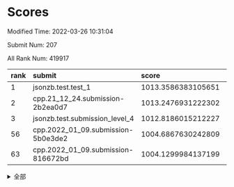 # Scores

Modified Time: 2022-03-26 10:31:04

Submit Num: 207

All Rank Num: 419917

| rank |               submit               |       score        |       sigma        | pk_num |
| :--- | :--------------------------------- | :----------------- | :----------------- | :----- |
| 1    | jsonzb.test.test_1                 | 1013.3586383105651 | 0.8678964380783881 | 8116   |
| 2    | cpp.21_12_24.submission-2b2ea0d7   | 1013.2476931222302 | 0.8251223940155362 | 8111   |
| 3    | jsonzb.test.submission_level_4     | 1012.8186015212227 | 0.8008330655564738 | 8111   |
| 56   | cpp.2022_01_09.submission-5b0e3de2 | 1004.6867630242809 | 0.7052462558898737 | 8118   |
| 63   | cpp.2022_01_09.submission-816672bd | 1004.1299984137199 | 0.7070014645324867 | 8112   |


<details>
<summary>全部</summary>

| rank |                 submit                 |       score        |       sigma        | pk_num |
| :--- | :------------------------------------- | :----------------- | :----------------- | :----- |
| 1    | jsonzb.test.test_1                     | 1013.3586383105651 | 0.8678964380783881 | 8116   |
| 2    | cpp.21_12_24.submission-2b2ea0d7       | 1013.2476931222302 | 0.8251223940155362 | 8111   |
| 3    | jsonzb.test.submission_level_4         | 1012.8186015212227 | 0.8008330655564738 | 8111   |
| 4    | gobigger.level_3.submission_level_3_30 | 1011.5577659305123 | 0.8042166360732569 | 8118   |
| 5    | gobigger.level_3.submission_level_3_16 | 1011.3263519554924 | 0.7657427050535899 | 8111   |
| 6    | gobigger.level_3.submission_level_3_49 | 1011.1536702481125 | 0.7559975422739473 | 8117   |
| 7    | gobigger.level_3.submission_level_3_25 | 1011.1335965497311 | 0.7811910000786529 | 8117   |
| 8    | gobigger.level_3.submission_level_3_11 | 1011.0382850461235 | 0.782147579778848  | 8118   |
| 9    | gobigger.level_3.submission_level_3_26 | 1010.9118434015221 | 0.7775643723303401 | 8110   |
| 10   | gobigger.level_3.submission_level_3_48 | 1010.807249222535  | 0.7566571298845354 | 8117   |
| 11   | gobigger.level_3.submission_level_3_42 | 1010.6385664062035 | 0.7812970897731689 | 8117   |
| 12   | gobigger.level_3.submission_level_3_36 | 1010.6211485651796 | 0.7620572270076689 | 8118   |
| 13   | gobigger.level_3.submission_level_3_18 | 1010.6198024953025 | 0.7531972350028027 | 8116   |
| 14   | gobigger.level_3.submission_level_3_1  | 1010.4178308019215 | 0.782296414803886  | 8111   |
| 15   | gobigger.level_3.submission_level_3_3  | 1010.3885728801492 | 0.7673316663587493 | 8110   |
| 16   | gobigger.level_3.submission_level_3_41 | 1010.3779659661418 | 0.7599350101573851 | 8113   |
| 17   | gobigger.level_3.submission_level_3_29 | 1010.3420130721561 | 0.8096331358910277 | 8118   |
| 18   | gobigger.level_3.submission_level_3_2  | 1010.2637335432745 | 0.7597795794539582 | 8113   |
| 19   | gobigger.level_3.submission_level_3_13 | 1010.212805360425  | 0.7664302076284701 | 8120   |
| 20   | gobigger.level_3.submission_level_3_20 | 1010.1756020784144 | 0.7447122896404763 | 8111   |
| 21   | gobigger.level_3.submission_level_3_12 | 1010.1550428785363 | 0.7822804033554906 | 8110   |
| 22   | gobigger.level_3.submission_level_3_45 | 1010.153665992515  | 0.7392403765230054 | 8114   |
| 23   | gobigger.level_3.submission_level_3_40 | 1010.0977977605053 | 0.7551745346921298 | 8113   |
| 24   | gobigger.level_3.submission_level_3_9  | 1010.070467788239  | 0.7485272441516924 | 8115   |
| 25   | gobigger.level_3.submission_level_3_7  | 1010.0572136969035 | 0.7696011519976366 | 8117   |
| 26   | gobigger.level_3.submission_level_3_24 | 1010.006628455942  | 0.7690588520733193 | 8116   |
| 27   | gobigger.level_3.submission_level_3_0  | 1010.0051875926486 | 0.7686735326892168 | 8115   |
| 28   | gobigger.level_3.submission_level_3_19 | 1009.9243764847461 | 0.7711714546111156 | 8112   |
| 29   | gobigger.level_3.submission_level_3_27 | 1009.8844761926637 | 0.7650191575787061 | 8116   |
| 30   | gobigger.level_3.submission_level_3_4  | 1009.8634779208946 | 0.7583868865926547 | 8114   |
| 31   | gobigger.level_3.submission_level_3_43 | 1009.8256004230842 | 0.766775909736163  | 8116   |
| 32   | gobigger.level_3.submission_level_3_10 | 1009.7191017039275 | 0.7609689639426288 | 8108   |
| 33   | gobigger.level_3.submission_level_3_32 | 1009.6955828205347 | 0.7429872790862272 | 8113   |
| 34   | gobigger.level_3.submission_level_3_39 | 1009.6910074245767 | 0.7465203282180624 | 8114   |
| 35   | gobigger.level_3.submission_level_3_5  | 1009.6858044528334 | 0.7510023153152979 | 8117   |
| 36   | gobigger.level_3.submission_level_3_44 | 1009.6340362618022 | 0.7753969017874438 | 8119   |
| 37   | gobigger.level_3.submission_level_3_46 | 1009.6256237352351 | 0.7578111668877112 | 8116   |
| 38   | gobigger.level_3.submission_level_3_23 | 1009.5948737108697 | 0.7485866435276993 | 8118   |
| 39   | gobigger.level_3.submission_level_3_38 | 1009.540203865513  | 0.7582886326724839 | 8118   |
| 40   | gobigger.level_3.submission_level_3_8  | 1009.5313174176098 | 0.7486202917210318 | 8119   |
| 41   | gobigger.level_3.submission_level_3_17 | 1009.4383896531186 | 0.7454477511055444 | 8119   |
| 42   | gobigger.level_3.submission_level_3_15 | 1009.4073546256805 | 0.7645898533735067 | 8114   |
| 43   | gobigger.level_3.submission_level_3_28 | 1009.3764883673831 | 0.7453273638145825 | 8118   |
| 44   | gobigger.level_3.submission_level_3_34 | 1009.3715341126778 | 0.7507109473455559 | 8118   |
| 45   | gobigger.level_3.submission_level_3_47 | 1009.3676962685072 | 0.7447040725754716 | 8113   |
| 46   | gobigger.level_3.submission_level_3_22 | 1009.2760402363525 | 0.7431315139911007 | 8115   |
| 47   | gobigger.level_3.submission_level_3_14 | 1009.2030362338947 | 0.7778008658633696 | 8112   |
| 48   | gobigger.level_3.submission_level_3_31 | 1009.1608495843371 | 0.7379419790661543 | 8115   |
| 49   | gobigger.level_3.submission_level_3_33 | 1009.1151945782219 | 0.7434492343283492 | 8118   |
| 50   | gobigger.level_3.submission_level_3_35 | 1009.0981568334199 | 0.7496920414626316 | 8116   |
| 51   | gobigger.level_3.submission_level_3_6  | 1008.9561785415431 | 0.7415850581727483 | 8111   |
| 52   | gobigger.level_3.submission_level_3_37 | 1008.7072575565494 | 0.7390515593635378 | 8114   |
| 53   | gobigger.level_3.submission_level_3_21 | 1008.3263562027972 | 0.7311672012398098 | 8111   |
| 54   | gobigger.level_1.submission_level_1_7  | 1005.6275330850114 | 0.7342216179947059 | 8119   |
| 55   | gobigger.level_1.submission_level_1_16 | 1004.8536856663438 | 0.7111556170259087 | 8113   |
| 56   | cpp.2022_01_09.submission-5b0e3de2     | 1004.6867630242809 | 0.7052462558898737 | 8118   |
| 57   | gobigger.level_1.submission_level_1_26 | 1004.3927467380038 | 0.7253334516852958 | 8107   |
| 58   | gobigger.level_1.submission_level_1_19 | 1004.3757716520093 | 0.7275415486405745 | 8114   |
| 59   | gobigger.level_1.submission_level_1_14 | 1004.3056766492507 | 0.7233996932847979 | 8115   |
| 60   | gobigger.level_1.submission_level_1_46 | 1004.2218083887367 | 0.7165942216205516 | 8114   |
| 61   | gobigger.level_1.submission_level_1_33 | 1004.1587056347304 | 0.7186593308942065 | 8111   |
| 62   | gobigger.level_1.submission_level_1_18 | 1004.1586119293911 | 0.7212039773379177 | 8111   |
| 63   | cpp.2022_01_09.submission-816672bd     | 1004.1299984137199 | 0.7070014645324867 | 8112   |
| 64   | gobigger.level_1.submission_level_1_37 | 1004.0868763199803 | 0.7124388088843994 | 8117   |
| 65   | gobigger.level_1.submission_level_1_30 | 1003.9758076430066 | 0.7286054465197308 | 8108   |
| 66   | gobigger.level_1.submission_level_1_29 | 1003.9647162197335 | 0.7260714622914997 | 8108   |
| 67   | gobigger.level_1.submission_level_1_15 | 1003.9616775320872 | 0.727089188458045  | 8113   |
| 68   | gobigger.level_1.submission_level_1_1  | 1003.8961951265733 | 0.7194716892971692 | 8107   |
| 69   | gobigger.level_1.submission_level_1_34 | 1003.874423539473  | 0.7149118919436995 | 8115   |
| 70   | gobigger.level_1.submission_level_1_27 | 1003.8507858032871 | 0.7154827686044191 | 8113   |
| 71   | gobigger.level_1.submission_level_1_39 | 1003.8446439081063 | 0.7132446672338665 | 8119   |
| 72   | gobigger.level_1.submission_level_1_2  | 1003.8254498602953 | 0.7201731308032578 | 8119   |
| 73   | gobigger.level_1.submission_level_1_13 | 1003.7657371155387 | 0.7193196384146677 | 8119   |
| 74   | gobigger.level_1.submission_level_1_47 | 1003.7211765108655 | 0.7109875371759716 | 8113   |
| 75   | gobigger.level_1.submission_level_1_48 | 1003.6410198723468 | 0.7205170279056956 | 8114   |
| 76   | gobigger.level_1.submission_level_1_35 | 1003.5723431389318 | 0.7192227456502366 | 8118   |
| 77   | gobigger.level_1.submission_level_1_5  | 1003.5463198684922 | 0.7299288813172943 | 8113   |
| 78   | gobigger.level_1.submission_level_1_3  | 1003.5205474789432 | 0.7098075629634412 | 8110   |
| 79   | gobigger.level_1.submission_level_1_22 | 1003.3718524335267 | 0.725648961211616  | 8110   |
| 80   | gobigger.level_1.submission_level_1_28 | 1003.3065741403963 | 0.7113365206507027 | 8115   |
| 81   | gobigger.level_1.submission_level_1_41 | 1003.2920988040418 | 0.7064270241307309 | 8116   |
| 82   | gobigger.level_1.submission_level_1_20 | 1003.2454484959854 | 0.7048892382118698 | 8120   |
| 83   | gobigger.level_1.submission_level_1_8  | 1003.2078083490558 | 0.7248844046736858 | 8115   |
| 84   | gobigger.level_1.submission_level_1_4  | 1003.082445223674  | 0.7130392140877865 | 8116   |
| 85   | gobigger.level_1.submission_level_1_42 | 1002.959471577177  | 0.7099949602719096 | 8111   |
| 86   | gobigger.level_1.submission_level_1_38 | 1002.930154287101  | 0.7140949753942366 | 8112   |
| 87   | gobigger.level_1.submission_level_1_31 | 1002.8486424032847 | 0.7168504442355833 | 8113   |
| 88   | gobigger.level_1.submission_level_1_6  | 1002.8370393126099 | 0.7166639773524359 | 8114   |
| 89   | gobigger.level_1.submission_level_1_25 | 1002.8261991387865 | 0.7068782652933003 | 8110   |
| 90   | gobigger.level_1.submission_level_1_17 | 1002.8052445003597 | 0.7084974827096006 | 8112   |
| 91   | gobigger.level_1.submission_level_1_9  | 1002.7629220623465 | 0.7125527879074861 | 8113   |
| 92   | gobigger.level_1.submission_level_1_21 | 1002.7447521650139 | 0.7163801081237203 | 8117   |
| 93   | gobigger.level_1.submission_level_1_11 | 1002.7318843206225 | 0.717268801690523  | 8115   |
| 94   | gobigger.level_1.submission_level_1_44 | 1002.7143607551828 | 0.7190298098825609 | 8109   |
| 95   | gobigger.level_1.submission_level_1_43 | 1002.6802831748869 | 0.7037077993474526 | 8117   |
| 96   | gobigger.level_1.submission_level_1_24 | 1002.6580947084875 | 0.7140235976100686 | 8119   |
| 97   | gobigger.level_1.submission_level_1_49 | 1002.6286731756176 | 0.7098242195503457 | 8117   |
| 98   | gobigger.level_1.submission_level_1_23 | 1002.5930514004159 | 0.707124453572642  | 8120   |
| 99   | gobigger.level_1.submission_level_1_10 | 1002.427770782063  | 0.7061303788716891 | 8111   |
| 100  | gobigger.level_1.submission_level_1_12 | 1002.2310103840806 | 0.7108063144151778 | 8117   |
| 101  | gobigger.level_1.submission_level_1_45 | 1002.1554184313318 | 0.7182014910427456 | 8120   |
| 102  | gobigger.level_1.submission_level_1_32 | 1001.9743711721595 | 0.7126955993391418 | 8115   |
| 103  | gobigger.level_1.submission_level_1_40 | 1001.7005781670326 | 0.7012355428494192 | 8115   |
| 104  | gobigger.level_1.submission_level_1_0  | 1001.6676409861317 | 0.7166265809465882 | 8114   |
| 105  | gobigger.level_1.submission_level_1_36 | 1001.4753246879674 | 0.7145509157076423 | 8114   |
| 106  | gobigger.random.submission_random_24   | 997.1993521749451  | 0.7009558136886018 | 8116   |
| 107  | gobigger.random.submission_random_47   | 996.9476305795256  | 0.7255336828334293 | 8117   |
| 108  | gobigger.random.submission_random_36   | 996.9442895239183  | 0.7128771574988337 | 8116   |
| 109  | gobigger.random.submission_random_27   | 996.9018421007879  | 0.7056869398216331 | 8114   |
| 110  | gobigger.random.submission_random_21   | 996.9013081198386  | 0.7149721163040084 | 8115   |
| 111  | gobigger.random.submission_random_38   | 996.727334898865   | 0.706145858892647  | 8115   |
| 112  | gobigger.random.submission_random_2    | 996.6812410091521  | 0.7077742698019275 | 8108   |
| 113  | gobigger.random.submission_random_7    | 996.6532205748179  | 0.6988107290792381 | 8115   |
| 114  | gobigger.random.submission_random_10   | 996.4232545153526  | 0.7128093273196521 | 8113   |
| 115  | gobigger.random.submission_random_1    | 996.4107197642173  | 0.7000152398554474 | 8117   |
| 116  | gobigger.random.submission_random_22   | 996.4035908026322  | 0.7103427839052369 | 8113   |
| 117  | gobigger.random.submission_random_44   | 996.3738778952321  | 0.7142320591304566 | 8115   |
| 118  | gobigger.random.submission_random_35   | 996.365033175527   | 0.7020177886839426 | 8110   |
| 119  | gobigger.random.submission_random_33   | 996.3587831845318  | 0.7100925446069264 | 8113   |
| 120  | gobigger.random.submission_random_20   | 996.339637325935   | 0.7130326676095894 | 8117   |
| 121  | gobigger.random.submission_random_5    | 996.3039644516994  | 0.7108381924296712 | 8110   |
| 122  | gobigger.random.submission_random_31   | 996.2913721648824  | 0.7198856548348831 | 8114   |
| 123  | gobigger.random.submission_random_17   | 996.2699507335635  | 0.6965051180409526 | 8116   |
| 124  | gobigger.random.submission_random_30   | 996.2449094553328  | 0.7086326471147805 | 8113   |
| 125  | gobigger.random.submission_random_3    | 996.227819920269   | 0.715489334405344  | 8112   |
| 126  | gobigger.random.submission_random_8    | 996.1900142863693  | 0.7133796490163251 | 8110   |
| 127  | gobigger.random.submission_random_32   | 996.1746101862818  | 0.7071768404301614 | 8116   |
| 128  | gobigger.random.submission_random_23   | 996.0962028616237  | 0.7112910610646901 | 8117   |
| 129  | gobigger.random.submission_random_18   | 996.0820218344994  | 0.7050433327739661 | 8110   |
| 130  | gobigger.random.submission_random_9    | 996.0519272147999  | 0.7133215934987633 | 8110   |
| 131  | gobigger.random.submission_random_25   | 996.0201121399963  | 0.6985233036553455 | 8114   |
| 132  | gobigger.random.submission_random_41   | 995.9956510729812  | 0.715554449738968  | 8114   |
| 133  | gobigger.random.submission_random_0    | 995.9261773824753  | 0.7078562478287971 | 8119   |
| 134  | gobigger.random.submission_random_15   | 995.902874929166   | 0.7123332292243022 | 8117   |
| 135  | gobigger.random.submission_random_4    | 995.8466819676577  | 0.6939684444837281 | 8110   |
| 136  | gobigger.random.submission_random_26   | 995.7360982310418  | 0.7058278359874924 | 8116   |
| 137  | gobigger.random.submission_random_6    | 995.7238573672045  | 0.714258383729818  | 8112   |
| 138  | gobigger.random.submission_random_16   | 995.7085805854597  | 0.7076342304119569 | 8114   |
| 139  | gobigger.random.submission_random_12   | 995.6958545826914  | 0.723989111973587  | 8115   |
| 140  | gobigger.random.submission_random_48   | 995.6799616760625  | 0.7083856758033307 | 8118   |
| 141  | gobigger.random.submission_random_42   | 995.6473275728162  | 0.7062892317901693 | 8109   |
| 142  | gobigger.random.submission_random_19   | 995.5330878678461  | 0.7073447926731226 | 8120   |
| 143  | gobigger.random.submission_random_43   | 995.490868813166   | 0.7039972561486432 | 8111   |
| 144  | gobigger.random.submission_random_46   | 995.4181224513742  | 0.7138069413822096 | 8112   |
| 145  | gobigger.random.submission_random_14   | 995.417917739432   | 0.7153633521092311 | 8115   |
| 146  | gobigger.random.submission_random_29   | 995.3625570266546  | 0.7040460139127831 | 8115   |
| 147  | gobigger.random.submission_random_37   | 995.3149832070358  | 0.7075526500202574 | 8114   |
| 148  | gobigger.random.submission_random_45   | 995.2942669302748  | 0.715809830574542  | 8116   |
| 149  | gobigger.random.submission_random_28   | 995.2074285486218  | 0.705200828182234  | 8117   |
| 150  | gobigger.random.submission_random_13   | 995.1868137304004  | 0.7190736027625616 | 8116   |
| 151  | gobigger.random.submission_random_40   | 995.1187423826565  | 0.7302413875315887 | 8115   |
| 152  | gobigger.random.submission_random_11   | 994.9944200794384  | 0.7228272202924797 | 8116   |
| 153  | gobigger.random.submission_random_49   | 994.9340634930911  | 0.7130015772217718 | 8111   |
| 154  | gobigger.random.submission_random_34   | 994.8158922059464  | 0.7191375075873779 | 8110   |
| 155  | gobigger.level_2.submission_level_2_36 | 994.6199911318407  | 0.7270796550667318 | 8111   |
| 156  | gobigger.random.submission_random_39   | 994.0225446544682  | 0.7368222663367443 | 8118   |
| 157  | gobigger.level_2.submission_level_2_21 | 993.8770754340685  | 0.7530948160444706 | 8109   |
| 158  | gobigger.level_2.submission_level_2_43 | 993.7625859496715  | 0.7443308162387772 | 8117   |
| 159  | gobigger.level_2.submission_level_2_15 | 993.6479600807949  | 0.7367174290967077 | 8112   |
| 160  | gobigger.level_2.submission_level_2_40 | 993.5989580372083  | 0.7279098411237211 | 8110   |
| 161  | gobigger.level_2.submission_level_2_37 | 993.2661439177572  | 0.7291193536789187 | 8111   |
| 162  | gobigger.level_2.submission_level_2_38 | 993.2539137077044  | 0.7215520401259669 | 8114   |
| 163  | gobigger.level_2.submission_level_2_20 | 993.1765075808507  | 0.7448697239555234 | 8116   |
| 164  | gobigger.level_2.submission_level_2_46 | 993.1388183427035  | 0.7271439796278522 | 8110   |
| 165  | gobigger.level_2.submission_level_2_10 | 993.023647509906   | 0.7389914962600361 | 8109   |
| 166  | gobigger.level_2.submission_level_2_47 | 993.002230396885   | 0.7368789618499997 | 8119   |
| 167  | gobigger.level_2.submission_level_2_17 | 992.8848539815956  | 0.7561823063290621 | 8116   |
| 168  | gobigger.level_2.submission_level_2_12 | 992.8010707767772  | 0.7427540617391312 | 8114   |
| 169  | gobigger.level_2.submission_level_2_18 | 992.7058748519801  | 0.7420272668928691 | 8117   |
| 170  | gobigger.level_2.submission_level_2_13 | 992.5395859523201  | 0.7455418138371476 | 8116   |
| 171  | gobigger.level_2.submission_level_2_22 | 992.5231571139608  | 0.7305054406797625 | 8116   |
| 172  | gobigger.level_2.submission_level_2_23 | 992.4906920908371  | 0.7661892754822835 | 8114   |
| 173  | gobigger.level_2.submission_level_2_24 | 992.4222204527404  | 0.7446058623904793 | 8118   |
| 174  | gobigger.level_2.submission_level_2_6  | 992.3568815352895  | 0.7365378655113738 | 8112   |
| 175  | gobigger.level_2.submission_level_2_28 | 992.3028464852854  | 0.7532329342880799 | 8117   |
| 176  | gobigger.level_2.submission_level_2_5  | 992.2905956786931  | 0.7529068687499185 | 8114   |
| 177  | gobigger.level_2.submission_level_2_2  | 992.2714227695324  | 0.7541976128257706 | 8113   |
| 178  | gobigger.level_2.submission_level_2_7  | 992.2252604182414  | 0.7641537972646704 | 8115   |
| 179  | gobigger.level_2.submission_level_2_0  | 992.178968497046   | 0.7417841398173317 | 8116   |
| 180  | gobigger.level_2.submission_level_2_34 | 992.1476781467452  | 0.7427756038791012 | 8107   |
| 181  | gobigger.level_2.submission_level_2_9  | 992.121274063138   | 0.7462583496775517 | 8121   |
| 182  | gobigger.level_2.submission_level_2_35 | 992.1149182010787  | 0.7434381211449439 | 8116   |
| 183  | gobigger.level_2.submission_level_2_27 | 992.0879266370248  | 0.7423138086874133 | 8119   |
| 184  | gobigger.level_2.submission_level_2_45 | 992.0711403557016  | 0.7315862000269218 | 8112   |
| 185  | gobigger.level_2.submission_level_2_4  | 991.9558778651907  | 0.7506350644436839 | 8103   |
| 186  | gobigger.level_2.submission_level_2_41 | 991.9308641538989  | 0.7473836929136268 | 8115   |
| 187  | gobigger.level_2.submission_level_2_44 | 991.9128425413792  | 0.749043915309888  | 8114   |
| 188  | gobigger.level_2.submission_level_2_48 | 991.8755801969896  | 0.751517673232518  | 8113   |
| 189  | gobigger.level_2.submission_level_2_8  | 991.8052625020132  | 0.7470539746746264 | 8118   |
| 190  | gobigger.level_2.submission_level_2_29 | 991.760924134401   | 0.7552629553686647 | 8116   |
| 191  | gobigger.level_2.submission_level_2_26 | 991.7055097297867  | 0.7441001256279303 | 8120   |
| 192  | gobigger.level_2.submission_level_2_30 | 991.6995867801869  | 0.7325116872094499 | 8114   |
| 193  | gobigger.level_2.submission_level_2_19 | 991.6539275653413  | 0.7576500843388523 | 8113   |
| 194  | gobigger.level_2.submission_level_2_31 | 991.6390247409647  | 0.7630474938320297 | 8117   |
| 195  | gobigger.level_2.submission_level_2_14 | 991.6025284952015  | 0.742449573893856  | 8115   |
| 196  | gobigger.level_2.submission_level_2_39 | 991.6021861794886  | 0.7474110516326748 | 8118   |
| 197  | gobigger.level_2.submission_level_2_42 | 991.5856681152466  | 0.7364750956345505 | 8115   |
| 198  | gobigger.level_2.submission_level_2_1  | 991.5321179828804  | 0.7497254789329034 | 8115   |
| 199  | gobigger.level_2.submission_level_2_11 | 991.5307812562622  | 0.7437954566017096 | 8113   |
| 200  | gobigger.level_2.submission_level_2_32 | 991.4192226289648  | 0.7531363059964397 | 8114   |
| 201  | gobigger.level_2.submission_level_2_25 | 991.0546681288126  | 0.7608123881004737 | 8114   |
| 202  | gobigger.level_2.submission_level_2_49 | 990.8828202692233  | 0.757378942100299  | 8117   |
| 203  | gobigger.level_2.submission_level_2_3  | 990.7996789257061  | 0.7638414918314108 | 8115   |
| 204  | gobigger.level_2.submission_level_2_16 | 990.5768005897871  | 0.7584893687026455 | 8114   |
| 205  | gobigger.level_2.submission_level_2_33 | 990.1881265797474  | 0.7526702315872155 | 8117   |
| 206  | gobigger.none.submission_none_0        | 977.6113165093021  | 1.301748474470081  | 8113   |
| 207  | gobigger.none.submission_none_1        | 974.8011978602057  | 1.5615588054125038 | 8107   |

</details>